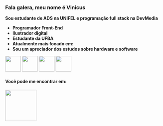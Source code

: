### Fala galera, meu nome é Vinicus
**Sou estudante de ADS na **UNIFEL** e programação **full stack** na DevMedia**

- **Programador Front-End**
- **Ilustrador digital**
- **Estudante da UFBA**
- **Atualmente mais focado em:**
- **Sou um apreciador dos estudos sobre hardware e software**
 
<img width="50" height="50" src="https://cdn.jsdelivr.net/gh/devicons/devicon@latest/icons/html5/html5-original.svg" />   <img width="50" height="50" src="https://cdn.jsdelivr.net/gh/devicons/devicon@latest/icons/css3/css3-original.svg" /> <img width="50" height="50"  src="https://cdn.jsdelivr.net/gh/devicons/devicon@latest/icons/javascript/javascript-original.svg" />  <img width="50" height="50" src="https://cdn.jsdelivr.net/gh/devicons/devicon@latest/icons/python/python-original.svg" />
          
#### Você pode me encontrar em:
<img width="100" src="https://img.shields.io/badge/Instagram-%23E4405F.svg?style=for-the-badge&logo=Instagram&logoColor=white">
